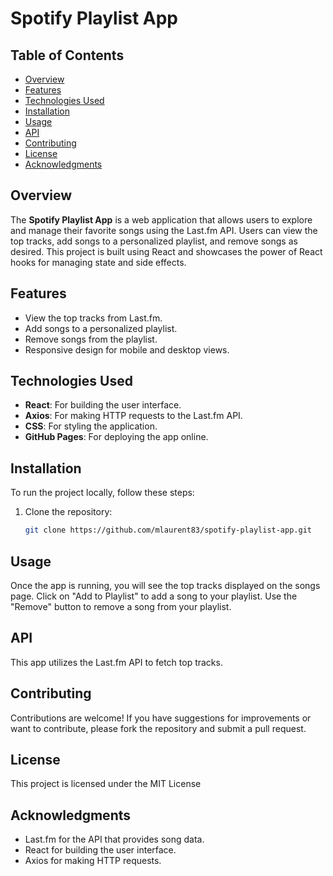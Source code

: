 # Spotify Playlist App

## Table of Contents
- [Overview](#overview)
- [Features](#features)
- [Technologies Used](#technologies-used)
- [Installation](#installation)
- [Usage](#usage)
- [API](#api)
- [Contributing](#contributing)
- [License](#license)
- [Acknowledgments](#acknowledgments)

## Overview
The **Spotify Playlist App** is a web application that allows users to explore and manage their favorite songs using the Last.fm API. Users can view the top tracks, add songs to a personalized playlist, and remove songs as desired. This project is built using React and showcases the power of React hooks for managing state and side effects.

## Features
- View the top tracks from Last.fm.
- Add songs to a personalized playlist.
- Remove songs from the playlist.
- Responsive design for mobile and desktop views.

## Technologies Used
- **React**: For building the user interface.
- **Axios**: For making HTTP requests to the Last.fm API.
- **CSS**: For styling the application.
- **GitHub Pages**: For deploying the app online.

## Installation
To run the project locally, follow these steps:

1. Clone the repository:
   ```bash
   git clone https://github.com/mlaurent83/spotify-playlist-app.git

## Usage
Once the app is running, you will see the top tracks displayed on the songs page.
Click on "Add to Playlist" to add a song to your playlist.
Use the "Remove" button to remove a song from your playlist.

## API
This app utilizes the Last.fm API to fetch top tracks. 

## Contributing
Contributions are welcome! If you have suggestions for improvements or want to contribute, please fork the repository and submit a pull request.

## License
This project is licensed under the MIT License 

## Acknowledgments
- Last.fm for the API that provides song data.
- React for building the user interface.
- Axios for making HTTP requests.

